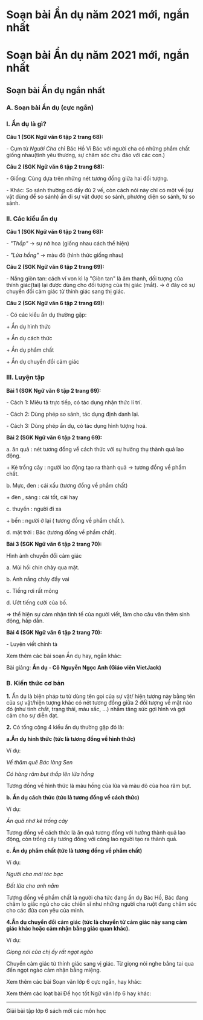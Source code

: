 # Soạn bài Ẩn dụ năm 2021 mới, ngắn nhất

# Soạn bài Ẩn dụ năm 2021 mới, ngắn nhất

## Soạn bài Ẩn dụ ngắn nhất

### **A. Soạn bài Ẩn dụ (cực ngắn)**

### I. Ẩn dụ là gì?

**Câu 1 (SGK Ngữ văn 6 tập 2 trang 68):**

\- Cụm từ _Người Cha_ chỉ Bác Hồ Vì Bác với người cha có những phẩm chất giống nhau(tình yêu thương, sự chăm sóc chu đáo với các con.)

**Câu 2 (SGK Ngữ văn 6 tập 2 trang 68):**

\- Giống: Cùng dựa trên những nét tương đồng giữa hai đối tượng.

\- Khác: So sánh thường có đầy đủ 2 vế, còn cách nói này chỉ có một vế (sự vật dùng để so sánh) ẩn đi sự vật được so sánh, phương diện so sánh, từ so sánh.

### II. Các kiểu ẩn dụ 

**Câu 1 (SGK Ngữ văn 6 tập 2 trang 68):**

\- _"Thắp"_ → sự nở hoa (giống nhau cách thể hiện)

\- _"Lửa hồng"_ → màu đỏ (hình thức giống nhau)

**Câu 2 (SGK Ngữ văn 6 tập 2 trang 69):**

\- Nắng giòn tan: cách ví von kì lạ "Giòn tan" là âm thanh, đối tượng của thính giác(tai) lại được dùng cho đối tượng của thị giác (mắt). → ở đây có sự chuyển đổi cảm giác từ thính giác sang thị giác.

**Câu 2 (SGK Ngữ văn 6 tập 2 trang 69):**

\- Có các kiểu ẩn dụ thường gặp:

\+ Ẩn dụ hình thức

\+ Ẩn dụ cách thức

\+ Ẩn dụ phẩm chất

\+ Ẩn dụ chuyển đổi cảm giác

### III. Luyện tập 

**Bài 1 (SGK Ngữ văn 6 tập 2 trang 69):**

\- Cách 1: Miêu tả trực tiếp, có tác dụng nhận thức lí trí.

\- Cách 2: Dùng phép so sánh, tác dụng định danh lại.

\- Cách 3: Dùng phép ẩn dụ, có tác dụng hình tượng hoá.

**Bài 2 (SGK Ngữ văn 6 tập 2 trang 69):**

a. ăn quả : nét tương đồng về cách thức với sự hưởng thụ thành quả lao động.

\+ Kẻ trồng cây : người lao động tạo ra thành quả → tương đồng về phẩm chất.

b. Mực, đen : cái xấu (tương đồng về phẩm chất)

\+ đèn , sáng : cái tốt, cái hay

c. thuyền : người đi xa

\+ bến : người ở lại ( tương đồng về phẩm chất ).

d. mặt trời : Bác (tương đồng về phẩm chất).

**Bài 3 (SGK Ngữ văn 6 tập 2 trang 70):**

Hình ảnh chuyền đổi cảm giác 

a. Mùi hồi chín chảy qua mặt.

b. Ánh nắng chảy đầy vai

c. Tiếng rơi rất mỏng

d. Ướt tiếng cười của bố.

=> thể hiện sự cảm nhận tinh tế của người viết, làm cho câu văn thêm sinh động, hấp dẫn.

**Bài 4 (SGK Ngữ văn 6 tập 2 trang 70):**

\- Luyện viết chính tả 

Xem thêm các bài soạn Ẩn dụ hay, ngắn khác:

Bài giảng: **Ẩn dụ - Cô Nguyễn Ngọc Anh (Giáo viên VietJack)**

### **B. Kiến thức cơ bản**

**1.** Ẩn dụ là biện pháp tu từ dùng tên gọi của sự vật/ hiện tượng này bằng tên của sự vật/hiện tượng khác có nét tương đồng giữa 2 đối tượng về mặt nào đó (như tính chất, trạng thái, màu sắc, …) nhằm tăng sức gợi hình và gợi cảm cho sự diễn đạt.

**2.** Có tổng cộng 4 kiểu ẩn dụ thường gặp đó là:

**a.Ẩn dụ hình thức (tức là tương đồng về hình thức)**

Ví dụ:

_Về thăm quê Bác làng Sen_

_Có hàng râm bụt thắp lên lửa hồng_

Tương đồng về hình thức là màu hồng của lửa và màu đỏ của hoa râm bụt.

**b. Ẩn dụ cách thức (tức là tương đồng về cách thức)**

Ví dụ:

_Ăn quả nhớ kẻ trồng cây_

Tương đồng về cách thức là ăn quả tương đồng với hưởng thành quả lao động, còn trồng cây tương đồng với công lao người tạo ra thành quả.

**c. Ẩn dụ phẩm chất (tức là tương đồng về phẩm chất)**

Ví dụ:

_Người cha mái tóc bạc_

_Đốt lửa cho anh nằm_

Tượng đồng về phẩm chất là người cha tức đang ẩn dụ Bác Hồ, Bác đang chăm lo giấc ngủ cho các chiến sĩ như những người cha ruột đang chăm sóc cho các đứa con yêu của minh.

**4.Ẩn dụ chuyển đổi cảm giác (tức là chuyển từ cảm giác này sang cảm giác khác hoặc cảm nhận bằng giác quan khác).**

Ví dụ:

_Giọng nói của chị ấy rất ngọt ngào_

Chuyển cảm giác từ thính giác sang vị giác. Từ giọng nói nghe bằng tai qua đến ngọt ngào cảm nhận bằng miệng. 

Xem thêm các bài Soạn văn lớp 6 cực ngắn, hay khác:

Xem thêm các loạt bài Để học tốt Ngữ văn lớp 6 hay khác:

* * *

Giải bài tập lớp 6 sách mới các môn học
